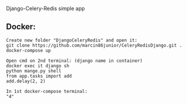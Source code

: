 Django-Celery-Redis simple app

Docker:
-------

	Create new folder "DjangoCeleryRedis" and open it:
	git clone https://github.com/marcin86junior/CeleryRedisDjango.git .
	docker-compose up

    Open cmd on 2nd terminal: (django name in container)
    docker exec it django sh
    python mange.py shell
    from app.tasks import add
    add.delay(2, 2)

    In 1st docker-compose terminal:
    "4"




